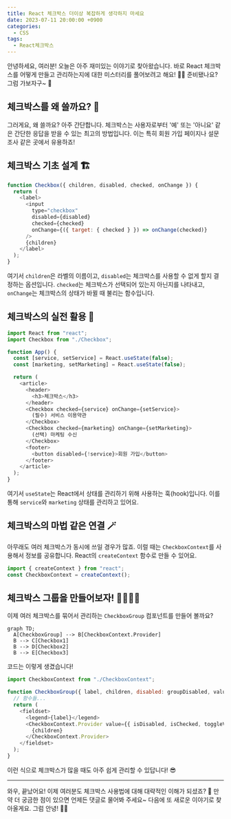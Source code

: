 ```yaml
---
title: React 체크박스 더이상 복잡하게 생각하지 마세요
date: 2023-07-11 20:00:00 +0900
categories:
  - CSS
tags:
  - React체크박스
---
```


안녕하세요, 여러분! 오늘은 아주 재미있는 이야기로 찾아왔습니다. 바로 React 체크박스를 어떻게 만들고 관리하는지에 대한 미스터리를 풀어보려고 해요! 🕵️‍♂️ 준비됐나요? 그럼 가보자구~ 🚀

## 체크박스를 왜 쓸까요? 🤔

그러게요, 왜 쓸까요? 아주 간단합니다. 체크박스는 사용자로부터 '예' 또는 '아니요' 같은 간단한 응답을 받을 수 있는 최고의 방법입니다. 이는 특히 회원 가입 페이지나 설문조사 같은 곳에서 유용하죠!

## 체크박스 기초 설계 🏗️

```javascript
function Checkbox({ children, disabled, checked, onChange }) {
  return (
    <label>
      <input
        type="checkbox"
        disabled={disabled}
        checked={checked}
        onChange={({ target: { checked } }) => onChange(checked)}
      />
      {children}
    </label>
  );
}
```

여기서 `children`은 라벨의 이름이고, `disabled`는 체크박스를 사용할 수 없게 할지 결정하는 옵션입니다. `checked`는 체크박스가 선택되어 있는지 아닌지를 나타내고, `onChange`는 체크박스의 상태가 바뀔 때 불리는 함수입니다.

## 체크박스의 실전 활용 🥷

```javascript
import React from "react";
import Checkbox from "./Checkbox";

function App() {
  const [service, setService] = React.useState(false);
  const [marketing, setMarketing] = React.useState(false);

  return (
    <article>
      <header>
        <h3>체크박스</h3>
      </header>
      <Checkbox checked={service} onChange={setService}>
        (필수) 서비스 이용약관
      </Checkbox>
      <Checkbox checked={marketing} onChange={setMarketing}>
        (선택) 마케팅 수신
      </Checkbox>
      <footer>
        <button disabled={!service}>회원 가입</button>
      </footer>
    </article>
  );
}
```

여기서 `useState`는 React에서 상태를 관리하기 위해 사용하는 훅(hook)입니다. 이를 통해 `service`와 `marketing` 상태를 관리하고 있어요.

## 체크박스의 마법 같은 연결 🪄

아무래도 여러 체크박스가 동시에 쓰일 경우가 많죠. 이럴 때는 `CheckboxContext`를 사용해서 정보를 공유합니다. React의 `createContext` 함수로 만들 수 있어요.

```javascript
import { createContext } from "react";
const CheckboxContext = createContext();
```

## 체크박스 그룹을 만들어보자! 👨‍👩‍👦‍👦

이제 여러 체크박스를 묶어서 관리하는 `CheckboxGroup` 컴포넌트를 만들어 볼까요?

```mermaid
graph TD;
  A[CheckboxGroup] --> B[CheckboxContext.Provider]
  B --> C[Checkbox1]
  B --> D[Checkbox2]
  B --> E[Checkbox3]
```

코드는 이렇게 생겼습니다!

```javascript
import CheckboxContext from "./CheckboxContext";

function CheckboxGroup({ label, children, disabled: groupDisabled, values, onChange }) {
  // 함수들...
  return (
    <fieldset>
      <legend>{label}</legend>
      <CheckboxContext.Provider value={{ isDisabled, isChecked, toggleValue }}>
        {children}
      </CheckboxContext.Provider>
    </fieldset>
  );
}
```

이런 식으로 체크박스가 많을 때도 아주 쉽게 관리할 수 있답니다! 😎

---

와우, 끝났어요! 이제 여러분도 체크박스 사용법에 대해 대략적인 이해가 되셨죠? 🥳 만약 더 궁금한 점이 있으면 언제든 댓글로 물어봐 주세요~ 다음에 또 새로운 이야기로 찾아올게요. 그럼 안녕! 👋😄
